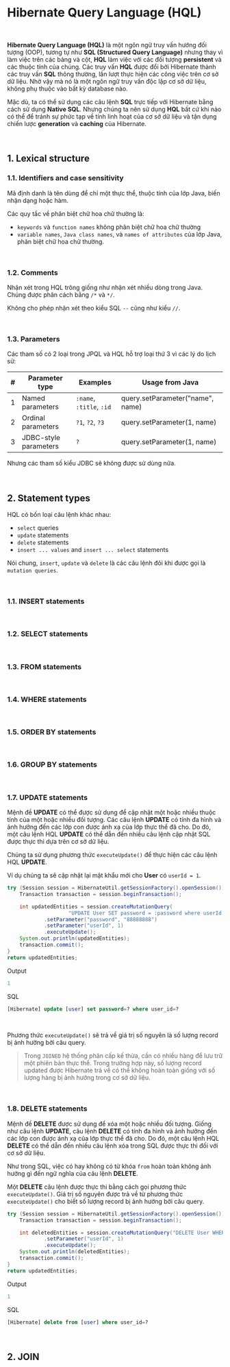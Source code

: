 # Hibernate Query Language (HQL)

<br />

__Hibernate Query Language (HQL)__ là một ngôn ngữ truy vấn hướng đối tượng (OOP), tương tự như __SQL (Structured Query Language)__ nhưng thay vì làm việc trên các bảng và cột, __HQL__ làm việc với các đối tượng __persistent__ và các thuộc tính của chúng. Các truy vấn __HQL__ được đổi bởi Hibernate thành các truy vấn __SQL__ thông thường, lần lượt thực hiện các công việc trên cơ sở dữ liệu. Nhờ vậy mà nó là một ngôn ngữ truy vấn độc lập cơ sở dữ liệu, không phụ thuộc vào bất kỳ database nào.

Mặc dù, ta có thể sử dụng các câu lệnh __SQL__ trực tiếp với Hibernate bằng cách sử dụng __Native SQL__. Nhưng chúng ta nên sử dụng __HQL__ bất cứ khi nào có thể để tránh sự phức tạp về tính linh hoạt của cơ sở dữ liệu và tận dụng chiến lược __generation__ và __caching__ của Hibernate.

<br />

## 1. Lexical structure

### 1.1. Identifiers and case sensitivity

Mã định danh là tên dùng để chỉ một thực thể, thuộc tính của lớp Java, biến nhận dạng hoặc hàm.

Các quy tắc về phân biệt chữ hoa chữ thường là:
- `keywords` và `function names` không phân biệt chữ hoa chữ thường
- `variable names`, `Java class names`, và `names of attributes` của lớp Java, phân biệt chữ hoa chữ thường.

<br />

### 1.2. Comments

Nhận xét trong HQL trông giống như nhận xét nhiều dòng trong Java. Chúng được phân cách bằng `/*` và `*/`.

Không cho phép nhận xét theo kiểu SQL `--` cũng như kiểu `//`.

<br />

### 1.3. Parameters

Các tham số có 2 loại trong JPQL và HQL hỗ trợ loại thứ 3 vì các lý do lịch sử:

| # | Parameter type | Examples |	Usage from Java |
| - | -------------- | -------- | --------------- |
| 1 | Named parameters      | `:name`, `:title`, `:id` | query.setParameter("name", name) |
| 2 | Ordinal parameters    | `?1`, `?2`, `?3`         | query.setParameter(1, name) |
| 3 | JDBC-style parameters | `?`                      | query.setParameter(1, name) |

Nhưng các tham số kiểu JDBC sẽ không được sử dùng nữa.

<br />

## 2. Statement types

HQL có bốn loại câu lệnh khác nhau:
- `select` queries
- `update` statements
- `delete` statements
- `insert ... values` and `insert ... select` statements

Nói chung, `insert`, `update` và `delete` là các câu lệnh đôi khi được gọi là `mutation queries`.

<br />

### 1.1. INSERT statements

<br />

### 1.2. SELECT statements

<br />

### 1.3. FROM statements

<br />

### 1.4. WHERE statements

<br />

### 1.5. ORDER BY statements

<br />

### 1.6. GROUP BY statements

<br />

### 1.7. UPDATE statements

Mệnh đề __UPDATE__ có thể được sử dụng để cập nhật một hoặc nhiều thuộc tính của một hoặc nhiều đối tượng. Các câu lệnh __UPDATE__ có tính đa hình và ảnh hưởng đến các lớp con được ánh xạ của lớp thực thể đã cho. Do đó, một câu lệnh HQL __UPDATE__ có thể dẫn đến nhiều câu lệnh cập nhật SQL được thực thi dựa trên cơ sở dữ liệu.

Chúng ta sử dụng phương thức `executeUpdate()` để thực hiện các câu lệnh HQL __UPDATE__.

Ví dụ chúng ta sẽ cập nhật lại mật khẩu mới cho __User__ có `userId = 1`.

```java
try (Session session = HibernateUtil.getSessionFactory().openSession()) {
    Transaction transaction = session.beginTransaction();

    int updatedEntities = session.createMutationQuery(
                    "UPDATE User SET password = :password where userId = :userId")
            .setParameter("password", "88888888")
            .setParameter("userId", 1)
            .executeUpdate();
    System.out.println(updatedEntities);
    transaction.commit();
}
return updatedEntities;
```

Output
```java
1
```

SQL
```sql
[Hibernate] update [user] set password=? where user_id=?
```

<br />

Phương thức `executeUpdate()` sẽ trả về giá trị số nguyên là số lượng record bị ảnh hưởng bởi câu query.

> Trong `JOINED` hệ thống phân cấp kế thừa, cần có nhiều hàng để lưu trữ một phiên bản thực thể. Trong trường hợp này, số lượng record updated được Hibernate trả về có thể không hoàn toàn giống với số lượng hàng bị ảnh hưởng trong cơ sở dữ liệu.

<br />

### 1.8. DELETE statements

Mệnh đề __DELETE__ được sử dụng để xóa một hoặc nhiều đối tượng. Giống như câu lệnh __UPDATE__, câu lệnh __DELETE__ có tính đa hình và ảnh hưởng đến các lớp con được ánh xạ của lớp thực thể đã cho. Do đó, một câu lệnh HQL __DELETE__ có thể dẫn đến nhiều câu lệnh xóa trong SQL được thực thi đối với cơ sở dữ liệu.

Như trong SQL, việc có hay không có từ khóa `from` hoàn toàn không ảnh hưởng gì đến ngữ nghĩa của câu lệnh __DELETE__.

Một __DELETE__ câu lệnh được thực thi bằng cách gọi phương thức `executeUpdate()`. Giá trị số nguyên được trả về từ phương thức `executeUpdate()` cho biết số lượng record bị ảnh hưởng bởi câu query.

```java
try (Session session = HibernateUtil.getSessionFactory().openSession()) {
    Transaction transaction = session.beginTransaction();

    int deletedEntities = session.createMutationQuery("DELETE User WHERE userId = :userId")
            .setParameter("userId", 1)
            .executeUpdate();
    System.out.println(deletedEntities);
    transaction.commit();
}
return updatedEntities;
```

Output
```java
1
```

SQL
```sql
[Hibernate] delete from [user] where user_id=?
```

<br />

## 2. JOIN

<br />

